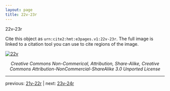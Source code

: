 ```yaml
---
layout: page
title: 22v-23r
---
```


22v-23r

Cite this object as `urn:cite2:hmt:e3pages.v1:22v-23r`.  The full image is linked to a citation tool you can use to cite regions of the image.

[![22v](http://www.homermultitext.org/iipsrv?IIIF=/project/homer/pyramidal/deepzoom/hmt/e3bifolio/v1/E3_22v_23r.tif/full/800,/0/default.jpg)](http://www.homermultitext.org/ict2/?urn=urn:cite2:hmt:e3bifolio.v1:E3_22v_23r) 

<p style="text-align: center; font-style: italic;">Creative Commons Non-Commerical, Attribution, Share-Alike, Creative Commons Attribution-NonCommercial-ShareAlike 3.0 Unported License</p>

---

previous: [21v-22r](../21v-22r/) | next: [23v-24r](../23v-24r/)